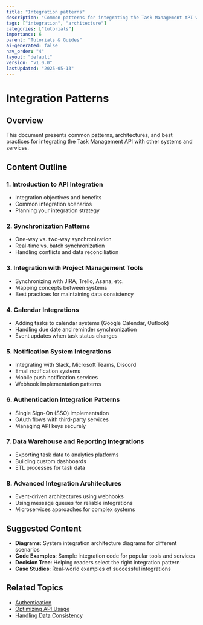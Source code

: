 ```yaml
---
title: "Integration patterns"
description: "Common patterns for integrating the Task Management API with other systems and services."
tags: ["integration", "architecture"]
categories: ["tutorials"]
importance: 6
parent: "Tutorials & Guides"
ai-generated: false
nav_order: "4"
layout: "default"
version: "v1.0.0"
lastUpdated: "2025-05-13"
---
```


# Integration Patterns

## Overview

This document presents common patterns, architectures, and best practices for integrating the Task Management API with other systems and services.

## Content Outline

### 1. Introduction to API Integration
- Integration objectives and benefits
- Common integration scenarios
- Planning your integration strategy

### 2. Synchronization Patterns
- One-way vs. two-way synchronization
- Real-time vs. batch synchronization
- Handling conflicts and data reconciliation

### 3. Integration with Project Management Tools
- Synchronizing with JIRA, Trello, Asana, etc.
- Mapping concepts between systems
- Best practices for maintaining data consistency

### 4. Calendar Integrations
- Adding tasks to calendar systems (Google Calendar, Outlook)
- Handling due date and reminder synchronization
- Event updates when task status changes

### 5. Notification System Integrations
- Integrating with Slack, Microsoft Teams, Discord
- Email notification systems
- Mobile push notification services
- Webhook implementation patterns

### 6. Authentication Integration Patterns
- Single Sign-On (SSO) implementation
- OAuth flows with third-party services
- Managing API keys securely

### 7. Data Warehouse and Reporting Integrations
- Exporting task data to analytics platforms
- Building custom dashboards
- ETL processes for task data

### 8. Advanced Integration Architectures
- Event-driven architectures using webhooks
- Using message queues for reliable integrations
- Microservices approaches for complex systems

## Suggested Content

- **Diagrams**: System integration architecture diagrams for different scenarios
- **Code Examples**: Sample integration code for popular tools and services
- **Decision Tree**: Helping readers select the right integration pattern
- **Case Studies**: Real-world examples of successful integrations

## Related Topics
- [Authentication](../getting-started/authentication.md)
- [Optimizing API Usage](../advanced/optimizing-api-usage.md)
- [Handling Data Consistency](../advanced/handling-data-consistency.md)
